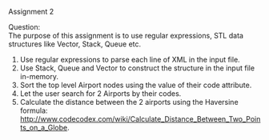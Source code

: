 Assignment 2

Question:  
The purpose of this assignment is to use regular expressions, STL data structures like Vector, Stack, Queue etc.  
1. Use regular expressions to parse each line of XML in the input file.  
2. Use Stack, Queue and Vector to construct the structure in the input file in-memory.  
3. Sort the top level Airport nodes using the value of their code attribute.  
4. Let the user search for 2 Airports by their codes.  
5. Calculate the distance between the 2 airports using the Haversine formula: http://www.codecodex.com/wiki/Calculate_Distance_Between_Two_Points_on_a_Globe.  